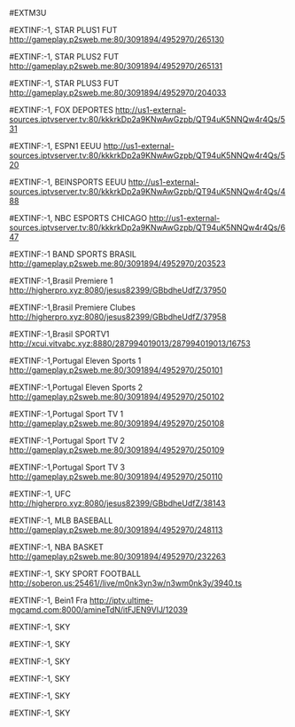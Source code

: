 #EXTM3U

#EXTINF:-1, STAR PLUS1 FUT
http://gameplay.p2sweb.me:80/3091894/4952970/265130

#EXTINF:-1, STAR PLUS2 FUT
http://gameplay.p2sweb.me:80/3091894/4952970/265131

#EXTINF:-1, STAR PLUS3 FUT
http://gameplay.p2sweb.me:80/3091894/4952970/204033

#EXTINF:-1, FOX DEPORTES 
http://us1-external-sources.iptvserver.tv:80/kkkrkDp2a9KNwAwGzpb/QT94uK5NNQw4r4Qs/531

#EXTINF:-1, ESPN1 EEUU
http://us1-external-sources.iptvserver.tv:80/kkkrkDp2a9KNwAwGzpb/QT94uK5NNQw4r4Qs/520

#EXTINF:-1, BEINSPORTS EEUU
http://us1-external-sources.iptvserver.tv:80/kkkrkDp2a9KNwAwGzpb/QT94uK5NNQw4r4Qs/488

#EXTINF:-1, NBC ESPORTS CHICAGO
http://us1-external-sources.iptvserver.tv:80/kkkrkDp2a9KNwAwGzpb/QT94uK5NNQw4r4Qs/647

#EXTINF:-1 BAND SPORTS BRASIL
http://gameplay.p2sweb.me:80/3091894/4952970/203523

#EXTINF:-1,Brasil Premiere 1 
http://higherpro.xyz:8080/jesus82399/GBbdheUdfZ/37950

#EXTINF:-1,Brasil Premiere Clubes 
http://higherpro.xyz:8080/jesus82399/GBbdheUdfZ/37958 

#EXTINF:-1,Brasil SPORTV1
http://xcui.vitvabc.xyz:8880/287994019013/287994019013/16753

#EXTINF:-1,Portugal Eleven Sports 1
http://gameplay.p2sweb.me:80/3091894/4952970/250101 

#EXTINF:-1,Portugal Eleven Sports 2 
http://gameplay.p2sweb.me:80/3091894/4952970/250102 
 

#EXTINF:-1,Portugal  Sport TV 1 
http://gameplay.p2sweb.me:80/3091894/4952970/250108 

#EXTINF:-1,Portugal Sport TV 2 
http://gameplay.p2sweb.me:80/3091894/4952970/250109 

#EXTINF:-1,Portugal Sport TV 3 
http://gameplay.p2sweb.me:80/3091894/4952970/250110 
 

#EXTINF:-1, UFC   
http://higherpro.xyz:8080/jesus82399/GBbdheUdfZ/38143 
 

#EXTINF:-1, MLB BASEBALL
http://gameplay.p2sweb.me:80/3091894/4952970/248113

#EXTINF:-1, NBA BASKET
http://gameplay.p2sweb.me:80/3091894/4952970/232263


#EXTINF:-1, SKY SPORT FOOTBALL
http://soberon.us:25461//live/m0nk3yn3w/n3wm0nk3y/3940.ts


#EXTINF:-1, Bein1 Fra
http://iptv.ultime-mgcamd.com:8000/amineTdN/itFJEN9VlJ/12039




#EXTINF:-1, SKY



#EXTINF:-1, SKY



#EXTINF:-1, SKY



#EXTINF:-1, SKY




#EXTINF:-1, SKY




#EXTINF:-1, SKY















